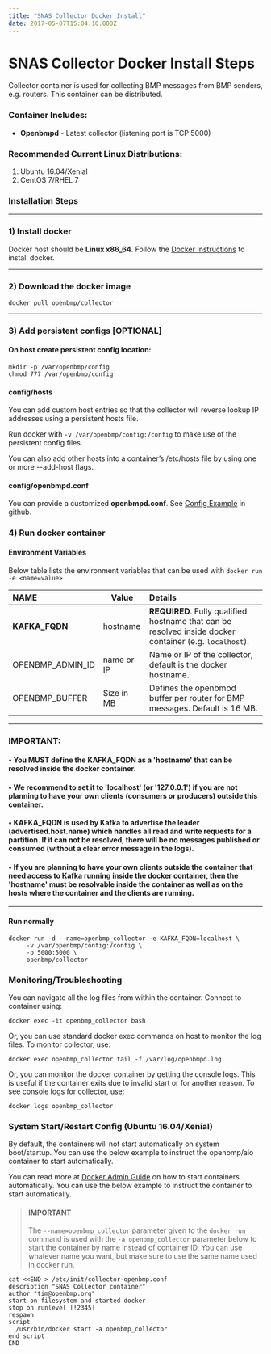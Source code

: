 ```yaml
---
title: "SNAS Collector Docker Install"
date: 2017-05-07T15:04:10.000Z
---
```


SNAS Collector Docker Install Steps
===================================

<!--more-->

Collector container is used for collecting BMP messages from BMP senders, e.g. routers. This container can be distributed.

### Container Includes:
* **Openbmpd** - Latest collector (listening port is TCP 5000)

### Recommended Current Linux Distributions:

  1. Ubuntu 16.04/Xenial
  1. CentOS 7/RHEL 7

### **Installation Steps**

- - -

### 1) Install docker
Docker host should be **Linux x86_64**.   Follow the [Docker Instructions](https://docs.docker.com/installation/) to install docker.  

- - -

### 2) Download the docker image

    docker pull openbmp/collector

- - -

### 3) Add persistent configs [OPTIONAL] 


#### On host create persistent config location:

    mkdir -p /var/openbmp/config
    chmod 777 /var/openbmp/config

#### config/hosts
You can add custom host entries so that the collector will reverse lookup IP addresses
using a persistent hosts file.

Run docker with ```-v /var/openbmp/config:/config``` to make use of the persistent config files.

You can also add other hosts into a container’s /etc/hosts file by using one or more --add-host flags. 

#### config/openbmpd.conf
You can provide a customized **openbmpd.conf**.  See [Config Example](https://github.com/OpenBMP/openbmp/blob/master/Server/openbmpd.conf) in github.


### 4) Run docker container


#### Environment Variables
Below table lists the environment variables that can be used with ``docker run -e <name=value>``

NAME | Value | Details
:---- | ----- |:-------
**KAFKA\_FQDN** | hostname | **REQUIRED**. Fully qualified hostname that can be resolved inside docker container (e.g. ```localhost```).
OPENBMP\_ADMIN\_ID | name or IP | Name or IP of the collector, default is the docker hostname.
OPENBMP\_BUFFER | Size in MB | Defines the openbmpd buffer per router for BMP messages. Default is 16 MB.

- - -

### **IMPORTANT:**
#### • You **MUST define the KAFKA_FQDN** as a **'hostname'** that can be resolved inside the docker container.
#### • We recommend to set it to 'localhost' (or '127.0.0.1') if you are not planning to have your own clients (consumers or producers) outside this container.
#### • KAFKA_FQDN is used by Kafka to advertise the leader (advertised.host.name) which handles all read and write requests for a partition. If it can not be resolved, there will be no messages published or consumed (without a clear error message in the logs).
#### • **If** you are planning to have **your own clients outside the container** that need access to Kafka running inside the docker container,  then the 'hostname' must be resolvable inside the container as well as on the hosts where the container and the clients are running.

- - -

#### Run normally

    docker run -d --name=openbmp_collector -e KAFKA_FQDN=localhost \
         -v /var/openbmp/config:/config \
         -p 5000:5000 \
         openbmp/collector


### **Monitoring/Troubleshooting**
You can navigate all the log files from within the container. Connect to container using:
    
    docker exec -it openbmp_collector bash

Or, you can use standard docker exec commands on host to monitor the log files.  To monitor collector, use: 

    docker exec openbmp_collector tail -f /var/log/openbmpd.log

Or, you can monitor the docker container by getting the console logs. This is useful if the container exits due to invalid start or for another reason. 
To see console logs for collector, use:

    docker logs openbmp_collector
    

### **System Start/Restart Config (Ubuntu 16.04/Xenial)**
By default, the containers will not start automatically on system boot/startup.  You can use the below example to instruct the openbmp/aio container to start automatically. 

You can read more at [Docker Admin Guide](https://docs.docker.com/engine/admin/start-containers-automatically/) on how to start containers automatically. 
You can use the below example to instruct the container to start automatically.

> #### IMPORTANT
> The ```--name=openbmp_collector``` parameter given to the ```docker run``` command is used with the ```-a openbmp_collector``` parameter below to start the container by name instead of container ID.  You can use whatever name you want, but make sure to use the same name used in docker run.

    cat <<END > /etc/init/collector-openbmp.conf
    description "SNAS Collector container"
    author "tim@openbmp.org"
    start on filesystem and started docker
    stop on runlevel [!2345]
    respawn
    script
      /usr/bin/docker start -a openbmp_collector
    end script
    END
     
     


